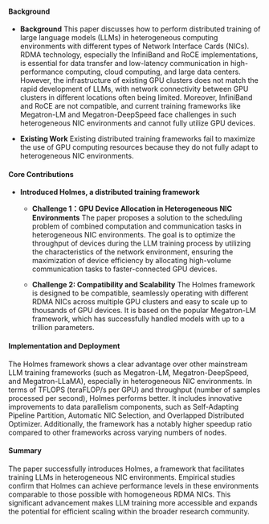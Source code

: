 #### Background
- **Background**
This paper discusses how to perform distributed training of large language models (LLMs) in heterogeneous computing environments with different types of Network Interface Cards (NICs). RDMA technology, especially the InfiniBand and RoCE implementations, is essential for data transfer and low-latency communication in high-performance computing, cloud computing, and large data centers. However, the infrastructure of existing GPU clusters does not match the rapid development of LLMs, with network connectivity between GPU clusters in different locations often being limited. Moreover, InfiniBand and RoCE are not compatible, and current training frameworks like Megatron-LM and Megatron-DeepSpeed face challenges in such heterogeneous NIC environments and cannot fully utilize GPU devices.

- **Existing Work**
Existing distributed training frameworks fail to maximize the use of GPU computing resources because they do not fully adapt to heterogeneous NIC environments.

#### Core Contributions
  - **Introduced Holmes, a distributed training framework**
    - **Challenge 1：GPU Device Allocation in Heterogeneous NIC Environments**
        The paper proposes a solution to the scheduling problem of combined computation and communication tasks in heterogeneous NIC environments. The goal is to optimize the throughput of devices during the LLM training process by utilizing the characteristics of the network environment, ensuring the maximization of device efficiency by allocating high-volume communication tasks to faster-connected GPU devices.

    - **Challenge 2: Compatibility and Scalability**
        The Holmes framework is designed to be compatible, seamlessly operating with different RDMA NICs across multiple GPU clusters and easy to scale up to thousands of GPU devices. It is based on the popular Megatron-LM framework, which has successfully handled models with up to a trillion parameters.

#### Implementation and Deployment
The Holmes framework shows a clear advantage over other mainstream LLM training frameworks (such as Megatron-LM, Megatron-DeepSpeed, and Megatron-LLaMA), especially in heterogeneous NIC environments. In terms of TFLOPS (teraFLOP/s per GPU) and throughput (number of samples processed per second), Holmes performs better. It includes innovative improvements to data parallelism components, such as Self-Adapting Pipeline Partition, Automatic NIC Selection, and Overlapped Distributed Optimizer. Additionally, the framework has a notably higher speedup ratio compared to other frameworks across varying numbers of nodes.

#### Summary
The paper successfully introduces Holmes, a framework that facilitates training LLMs in heterogeneous NIC environments. Empirical studies confirm that Holmes can achieve performance levels in these environments comparable to those possible with homogeneous RDMA NICs. This significant advancement makes LLM training more accessible and expands the potential for efficient scaling within the broader research community.